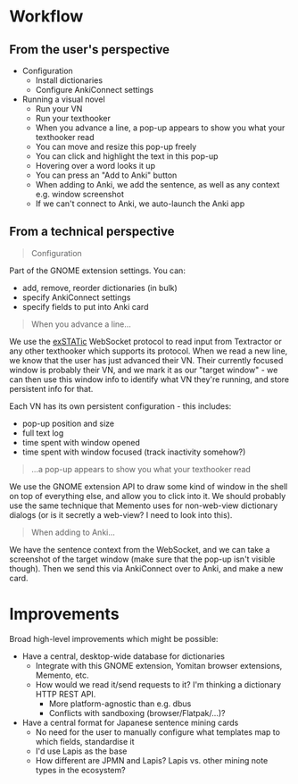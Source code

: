 # Workflow

## From the user's perspective

- Configuration
  - Install dictionaries
  - Configure AnkiConnect settings
- Running a visual novel
  - Run your VN
  - Run your texthooker
  - When you advance a line, a pop-up appears to show you what your texthooker read
  - You can move and resize this pop-up freely
  - You can click and highlight the text in this pop-up
  - Hovering over a word looks it up
  - You can press an "Add to Anki" button
  - When adding to Anki, we add the sentence, as well as any context e.g. window screenshot
  - If we can't connect to Anki, we auto-launch the Anki app

## From a technical perspective

> Configuration

Part of the GNOME extension settings. You can:

- add, remove, reorder dictionaries (in bulk)
- specify AnkiConnect settings
- specify fields to put into Anki card

> When you advance a line...

We use the [exSTATic](https://github.com/KamWithK/exSTATic/) WebSocket protocol to read input from
Textractor or any other texthooker which supports its protocol. When we read a new line, we know
that the user has just advanced their VN. Their currently focused window is probably their VN, and
we mark it as our "target window" - we can then use this window info to identify what VN they're
running, and store persistent info for that.

Each VN has its own persistent configuration - this includes:

- pop-up position and size
- full text log
- time spent with window opened
- time spent with window focused (track inactivity somehow?)

> ...a pop-up appears to show you what your texthooker read

We use the GNOME extension API to draw some kind of window in the shell on top of everything else,
and allow you to click into it. We should probably use the same technique that Memento uses for
non-web-view dictionary dialogs (or is it secretly a web-view? I need to look into this).

> When adding to Anki...

We have the sentence context from the WebSocket, and we can take a screenshot of the target window
(make sure that the pop-up isn't visible though). Then we send this via AnkiConnect over to Anki,
and make a new card.

# Improvements

Broad high-level improvements which might be possible:

- Have a central, desktop-wide database for dictionaries
  - Integrate with this GNOME extension, Yomitan browser extensions, Memento, etc.
  - How would we read it/send requests to it? I'm thinking a dictionary HTTP REST API.
    - More platform-agnostic than e.g. dbus
    - Conflicts with sandboxing (browser/Flatpak/...)?
- Have a central format for Japanese sentence mining cards
  - No need for the user to manually configure what templates map to which fields, standardise it
  - I'd use Lapis as the base
  - How different are JPMN and Lapis? Lapis vs. other mining note types in the ecosystem?

